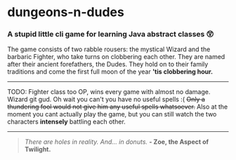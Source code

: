 # dungeons-n-dudes
### A stupid little cli game for learning Java abstract classes 😲

The game consists of two rabble rousers: the mystical Wizard and the barbaric Fighter, who take turns on clobbering each other.
They are named after their ancient forefathers, the Dudes. They hold on to their family traditions and come the first full moon of the year
**'tis clobbering hour.**

---

TODO: Fighter class too OP, wins every game with almost no damage. Wizard git gud. Oh wait you can't you have no useful spells :( ~~Only a thundering fool would not give him any useful spells whatsoever.~~ Also at the moment you cant actually play the game, but you can still watch the two characters **intensely** battling each other.

---
>*There are holes in reality. And... in donuts.* **- Zoe, the Aspect of Twilight.**
